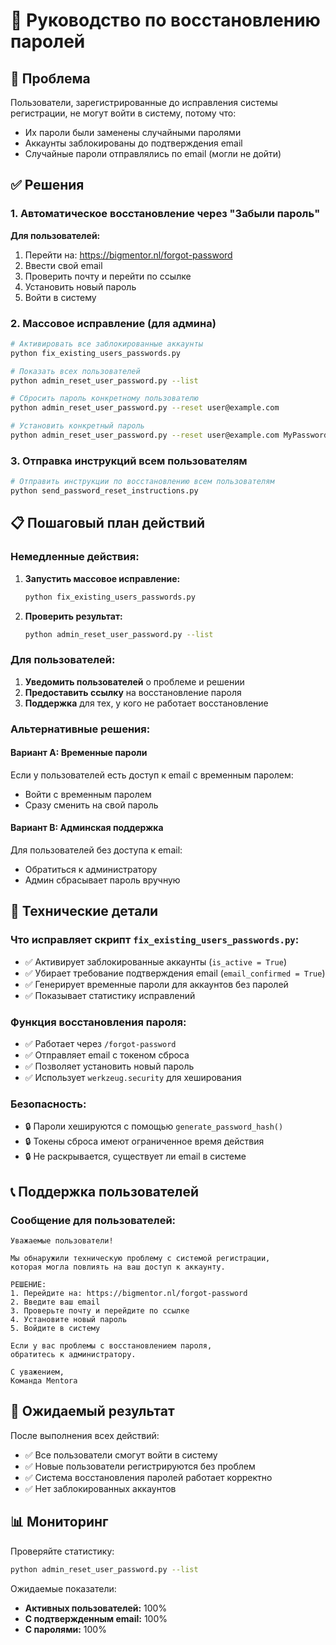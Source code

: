 # 🔐 Руководство по восстановлению паролей

## 🚨 Проблема
Пользователи, зарегистрированные до исправления системы регистрации, не могут войти в систему, потому что:
- Их пароли были заменены случайными паролями
- Аккаунты заблокированы до подтверждения email
- Случайные пароли отправлялись по email (могли не дойти)

## ✅ Решения

### 1. **Автоматическое восстановление через "Забыли пароль"**

**Для пользователей:**
1. Перейти на: https://bigmentor.nl/forgot-password
2. Ввести свой email
3. Проверить почту и перейти по ссылке
4. Установить новый пароль
5. Войти в систему

### 2. **Массовое исправление (для админа)**

```bash
# Активировать все заблокированные аккаунты
python fix_existing_users_passwords.py

# Показать всех пользователей
python admin_reset_user_password.py --list

# Сбросить пароль конкретному пользователю
python admin_reset_user_password.py --reset user@example.com

# Установить конкретный пароль
python admin_reset_user_password.py --reset user@example.com MyPassword123
```

### 3. **Отправка инструкций всем пользователям**

```bash
# Отправить инструкции по восстановлению всем пользователям
python send_password_reset_instructions.py
```

## 📋 Пошаговый план действий

### **Немедленные действия:**

1. **Запустить массовое исправление:**
   ```bash
   python fix_existing_users_passwords.py
   ```

2. **Проверить результат:**
   ```bash
   python admin_reset_user_password.py --list
   ```

### **Для пользователей:**

1. **Уведомить пользователей** о проблеме и решении
2. **Предоставить ссылку** на восстановление пароля
3. **Поддержка** для тех, у кого не работает восстановление

### **Альтернативные решения:**

#### **Вариант A: Временные пароли**
Если у пользователей есть доступ к email с временным паролем:
- Войти с временным паролем
- Сразу сменить на свой пароль

#### **Вариант B: Админская поддержка**
Для пользователей без доступа к email:
- Обратиться к администратору
- Админ сбрасывает пароль вручную

## 🔧 Технические детали

### **Что исправляет скрипт `fix_existing_users_passwords.py`:**
- ✅ Активирует заблокированные аккаунты (`is_active = True`)
- ✅ Убирает требование подтверждения email (`email_confirmed = True`)
- ✅ Генерирует временные пароли для аккаунтов без паролей
- ✅ Показывает статистику исправлений

### **Функция восстановления пароля:**
- ✅ Работает через `/forgot-password`
- ✅ Отправляет email с токеном сброса
- ✅ Позволяет установить новый пароль
- ✅ Использует `werkzeug.security` для хеширования

### **Безопасность:**
- 🔒 Пароли хешируются с помощью `generate_password_hash()`
- 🔒 Токены сброса имеют ограниченное время действия
- 🔒 Не раскрывается, существует ли email в системе

## 📞 Поддержка пользователей

### **Сообщение для пользователей:**

```
Уважаемые пользователи!

Мы обнаружили техническую проблему с системой регистрации, 
которая могла повлиять на ваш доступ к аккаунту.

РЕШЕНИЕ:
1. Перейдите на: https://bigmentor.nl/forgot-password
2. Введите ваш email
3. Проверьте почту и перейдите по ссылке
4. Установите новый пароль
5. Войдите в систему

Если у вас проблемы с восстановлением пароля, 
обратитесь к администратору.

С уважением,
Команда Mentora
```

## 🎯 Ожидаемый результат

После выполнения всех действий:
- ✅ Все пользователи смогут войти в систему
- ✅ Новые пользователи регистрируются без проблем
- ✅ Система восстановления паролей работает корректно
- ✅ Нет заблокированных аккаунтов

## 📊 Мониторинг

Проверяйте статистику:
```bash
python admin_reset_user_password.py --list
```

Ожидаемые показатели:
- **Активных пользователей:** 100%
- **С подтвержденным email:** 100%
- **С паролями:** 100%
